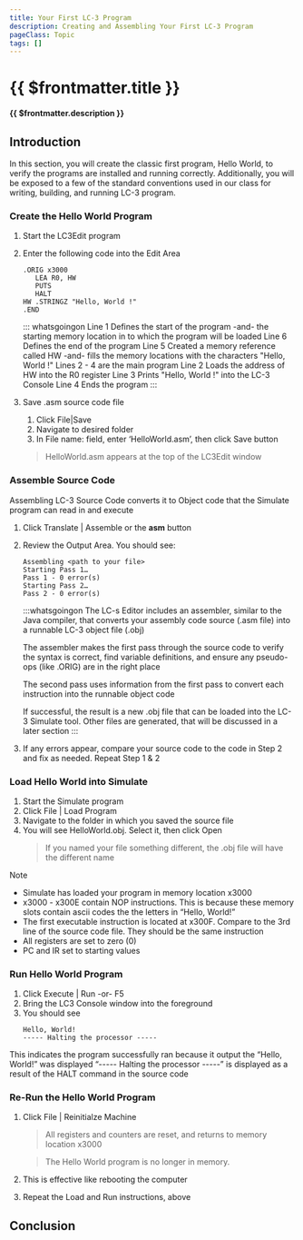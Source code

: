 ```yaml
---
title: Your First LC-3 Program
description: Creating and Assembling Your First LC-3 Program
pageClass: Topic
tags: []
---
```


# {{ $frontmatter.title }}

**{{ $frontmatter.description }}**

<KeyConcepts :ConceptArray= "[
{
  Concept:'Natural Language',
  Details:'Spoken and written communication developed and evolved over time, and used by humans'
}]" />

## Introduction
In this section, you will create the classic first program, Hello World, to verify the programs are installed and running correctly.
Additionally, you will be exposed to a few of the standard conventions used in our class for writing, building, and running LC-3 program.

### Create the Hello World Program

1. Start the LC3Edit program
1. Enter the following code into the Edit Area

    ``` LC-3
    .ORIG x3000
       LEA R0, HW
       PUTS
       HALT
    HW .STRINGZ "Hello, World !"
    .END
    ```

    ::: whatsgoingon
        Line 1 Defines the start of the program -and-
               the starting memory location in to which the program will be loaded
        Line 6 Defines the end of the program
        Line 5 Created a memory reference called HW -and-
               fills the memory locations with the characters "Hello, World !"
        Lines 2 - 4 are the main program
           Line 2 Loads the address of HW into the R0 register
           Line 3 Prints "Hello, World !" into the LC-3 Console
           Line 4 Ends the program
    :::
1. Save .asm source code file
    1. Click File|Save
    1. Navigate to desired folder
    1. In File name: field, enter ‘HelloWorld.asm’, then click Save button
      >HelloWorld.asm appears at the top of the LC3Edit window

### Assemble Source Code
Assembling LC-3 Source Code converts it to Object code that the Simulate program can read in and execute
1. Click Translate | Assemble or the **asm** button
1. Review the Output Area. You should see:
    ``` dos
    Assembling <path to your file>
    Starting Pass 1…
    Pass 1 - 0 error(s)
    Starting Pass 2…
    Pass 2 - 0 error(s)
    ```
    :::whatsgoingon
    The LC-s Editor includes an assembler, similar to the Java compiler, that converts your assembly code source (.asm file) into a runnable LC-3 object file (.obj)

    The assembler makes the first pass through the source code to verify the syntax is correct, find variable definitions, and ensure any pseudo-ops (like .ORIG) are in the right place

    The second pass uses information from the first pass to convert each instruction into the runnable object code

    If successful, the result is a new .obj file that can be loaded into the LC-3 Simulate tool. Other files are generated, that will be discussed in a later section
    :::
1. If any errors appear, compare your source code to the code in Step 2 and fix as needed. Repeat Step 1 & 2

### Load Hello World into Simulate
1. Start the Simulate program
1. Click File | Load Program
1. Navigate to the folder in which you saved the source file
1. You will see HelloWorld.obj. Select it, then click Open
    >If you named your file something different, the .obj file will have the different name

Note 
* Simulate has loaded your program in memory location x3000
* x3000 - x300E contain NOP instructions. This is because these memory slots contain ascii codes the the letters in “Hello, World!”
* The first executable instruction is located at x300F. Compare to the 3rd line of the source code file. They should be the same instruction
* All registers are set to zero (0)
* PC and IR set to starting values

### Run Hello World Program
1. Click Execute | Run -or- F5
1. Bring the LC3 Console window into the foreground
1. You should see
    ```
    Hello, World!
    ----- Halting the processor -----
    ```

This indicates the program successfully ran because it output the “Hello, World!” was displayed
“----- Halting the processor -----” is displayed as a result of the HALT command in the source code

### Re-Run the Hello World Program
1. Click File | Reinitialze Machine
    >All registers and counters are reset, and returns to memory location x3000

    >The Hello World program is no longer in memory.
1. This is effective like rebooting the computer
1. Repeat the Load and Run instructions, above

## Conclusion